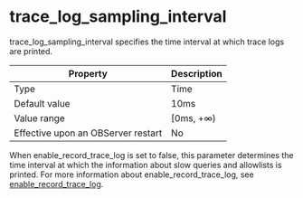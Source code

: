 trace_log_sampling_interval
================================================

trace_log_sampling_interval specifies the time interval at which trace logs are printed.


| **Property** | **Description** |
|------------------|------------|
| Type | Time |
| Default value | 10ms |
| Value range | \[0ms, +∞) |
| Effective upon an OBServer restart | No |



When enable_record_trace_log is set to false, this parameter determines the time interval at which the information about slow queries and allowlists is printed. For more information about enable_record_trace_log, see [enable_record_trace_log](../300.cluster-level-configuration-items/8100.enable_record_trace_log.md).
